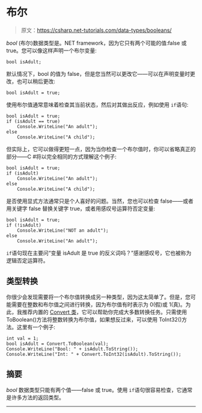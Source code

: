 # 布尔

> 原文：<https://csharp.net-tutorials.com/data-types/booleans/>

*bool* (布尔)数据类型是。NET framework，因为它只有两个可能的值:false 或 true。您可以像这样声明一个布尔变量:

```
bool isAdult;
```

默认情况下，bool 的值为 false，但是您当然可以更改它——可以在声明变量时更改，也可以稍后更改:

```
bool isAdult = true;
```

使用布尔值通常意味着检查其当前状态，然后对其做出反应，例如使用 `if`语句:

```
bool isAdult = true;  
if (isAdult == true)  
    Console.WriteLine("An adult");  
else  
    Console.WriteLine("A child");
```

<input type="hidden" name="IL_IN_ARTICLE">

但实际上，它可以做得更短一点，因为当你检查一个布尔值时，你可以省略真正的部分——C #将以完全相同的方式理解这个例子:

```
bool isAdult = true;  
if (isAdult)  
    Console.WriteLine("An adult");  
else  
    Console.WriteLine("A child");
```

是否使用显式方法通常只是个人喜好的问题。当然，您也可以检查 false——或者用关键字 false 替换关键字 true，或者用感叹号运算符否定变量:

```
bool isAdult = true;  
if (!isAdult)  
    Console.WriteLine("NOT an adult");  
else  
    Console.WriteLine("An adult");
```

`if`语句现在主要问“变量 isAdult 是 true 的反义词吗？”感谢感叹号，它也被称为逻辑否定运算符。

## 类型转换

你很少会发现需要将一个布尔值转换成另一种类型，因为这太简单了。但是，您可能需要在整数和布尔值之间进行转换，因为布尔值有时表示为 0(假)或 1(真)。为此，我推荐内置的 [Convert 类](https://msdn.microsoft.com/en-us/library/system.convert(v=vs.110).aspx)，它可以帮助你完成大多数转换任务。只需使用 ToBoolean()方法将整数转换为布尔值，如果想反过来，可以使用 ToInt32()方法。这里有一个例子:

```
int val = 1;
bool isAdult = Convert.ToBoolean(val);
Console.WriteLine("Bool: " + isAdult.ToString());
Console.WriteLine("Int: " + Convert.ToInt32(isAdult).ToString());
```

## 摘要

*bool* 数据类型只能有两个值——false 或 true。使用 `if`语句很容易检查，它通常是许多方法的返回类型。

* * *